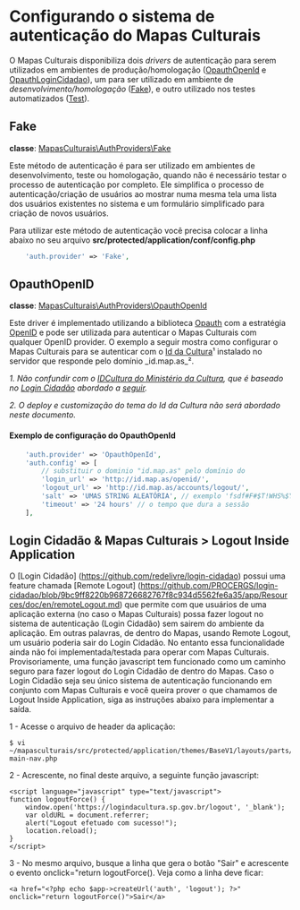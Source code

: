 # Configurando o sistema de autenticação do Mapas Culturais
O Mapas Culturais disponibiliza dois _drivers_ de autenticação para serem utilizados em ambientes de produção/homologação ([OpauthOpenId](#OpauthOpenId) e [OpauthLoginCidadao](#OpauthLoginCidadao)), um para ser utilizado em ambiente de _desenvolvimento/homologação_ ([Fake](#Fake)), e outro utilizado nos testes automatizados ([Test](../src/protected/application/lib/MapasCulturais/AuthProviders/Test.php)).

## Fake
**classe**: [MapasCulturais\AuthProviders\Fake](../src/protected/application/lib/MapasCulturais/AuthProviders/Fake.php)

Este método de autenticação é para ser utilizado em ambientes de desenvolvimento, teste ou homologação, quando não é necessário testar o processo de autenticação por completo. Ele simplifica o processo de autenticação/criação de usuários ao mostrar numa mesma tela uma lista dos usuários existentes no sistema e um formulário simplificado para criação de novos usuários.

Para utilizar este método de autenticação você precisa colocar a linha abaixo no seu arquivo **src/protected/application/conf/config.php**
```PHP
    'auth.provider' => 'Fake',
```

## OpauthOpenID
**classe**: [MapasCulturais\AuthProviders\OpauthOpenId](../src/protected/application/lib/MapasCulturais/AuthProviders/OpauthOpenId.php)

Este driver é implementado utilizando a biblioteca [Opauth](http://opauth.org/) com a estratégia [OpenID](https://github.com/opauth/openid) e pode ser utilizada para autenticar o Mapas Culturais com qualquer OpenID provider. 
O exemplo a seguir mostra como configurar o Mapas Culturais para se autenticar com o [Id da Cultura](https://github.com/hacklabr/mapasculturais-openid)¹ instalado no servidor que responde pelo domínio _id.map.as_². 

_1. Não confundir com o [IDCultura do Ministério da Cultura](id.cultura.gov.br), que é baseado no [Login Cidadão](https://github.com/PROCERGS/login-cidadao/) abordado a [seguir](#OpauthLoginCidadao)._

_2. O deploy e customização do tema do Id da Cultura não será abordado neste documento._

#### Exemplo de configuração do OpauthOpenId
```PHP
    'auth.provider' => 'OpauthOpenId',
    'auth.config' => [
        // substituir o dominio "id.map.as" pelo domínio do
        'login_url' => 'http://id.map.as/openid/', 
        'logout_url' => 'http://id.map.as/accounts/logout/', 
        'salt' => 'UMAS STRING ALEATÓRIA', // exemplo 'fsdf#F#$T!WHS%$Y%HThw45h45h$%H45h42y45.$$234'
        'timeout' => '24 hours' // o tempo que dura a sessão
    ],
```

## Login Cidadão & Mapas Culturais > Logout Inside Application

O [Login Cidadão] (https://github.com/redelivre/login-cidadao) possui uma feature chamada [Remote Logout] (https://github.com/PROCERGS/login-cidadao/blob/9bc9ff8220b968726682767f8c934d5562fe6a35/app/Resources/doc/en/remoteLogout.md) que permite com que usuários de uma aplicação externa (no caso o Mapas Culturais) possa fazer logout no sistema de autenticação (Login Cidadão) sem sairem do ambiente da aplicação. Em outras palavras, de dentro do Mapas, usando Remote Logout, um usuário poderia sair do Login Cidadão. No entanto essa funcionalidade ainda não foi implementada/testada para operar com Mapas Culturais. Provisoriamente, uma função javascript tem funcionado como um caminho seguro para fazer logout do Login Cidadão de dentro do Mapas. Caso o Login Cidadão seja seu único sistema de autenticação funcionando em conjunto com Mapas Culturais e você queira prover o que chamamos de Logout Inside Application, siga as instruções abaixo para implementar a saída. 

1 - Acesse o arquivo de header da aplicação:

```
$ vi ~/mapasculturais/src/protected/application/themes/BaseV1/layouts/parts/header-main-nav.php
```
2 - Acrescente, no final deste arquivo, a seguinte função javascript:  

```
<script language="javascript" type="text/javascript">
function logoutForce() {
    window.open('https://logindacultura.sp.gov.br/logout', '_blank');
    var oldURL = document.referrer;
    alert("Logout efetuado com sucesso!");
    location.reload();
}
</script>
```
3 - No mesmo arquivo, busque a linha que gera o botão "Sair" e acrescente o evento onclick="return logoutForce(). Veja como a linha deve ficar: 

```
<a href="<?php echo $app->createUrl('auth', 'logout'); ?>" onclick="return logoutForce()">Sair</a>
```


